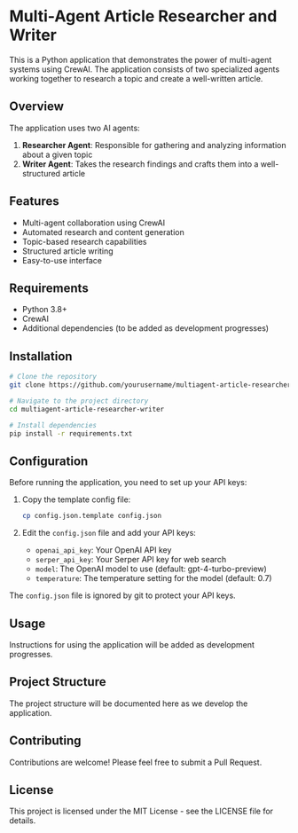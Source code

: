 # Multi-Agent Article Researcher and Writer

This is a Python application that demonstrates the power of multi-agent systems using CrewAI. The application consists of two specialized agents working together to research a topic and create a well-written article.

## Overview

The application uses two AI agents:
1. **Researcher Agent**: Responsible for gathering and analyzing information about a given topic
2. **Writer Agent**: Takes the research findings and crafts them into a well-structured article

## Features

- Multi-agent collaboration using CrewAI
- Automated research and content generation
- Topic-based research capabilities
- Structured article writing
- Easy-to-use interface

## Requirements

- Python 3.8+
- CrewAI
- Additional dependencies (to be added as development progresses)

## Installation

```bash
# Clone the repository
git clone https://github.com/yourusername/multiagent-article-researcher-writer.git

# Navigate to the project directory
cd multiagent-article-researcher-writer

# Install dependencies
pip install -r requirements.txt
```

## Configuration

Before running the application, you need to set up your API keys:

1. Copy the template config file:
   ```bash
   cp config.json.template config.json
   ```

2. Edit the `config.json` file and add your API keys:
   - `openai_api_key`: Your OpenAI API key
   - `serper_api_key`: Your Serper API key for web search
   - `model`: The OpenAI model to use (default: gpt-4-turbo-preview)
   - `temperature`: The temperature setting for the model (default: 0.7)

The `config.json` file is ignored by git to protect your API keys.

## Usage

Instructions for using the application will be added as development progresses.

## Project Structure

The project structure will be documented here as we develop the application.

## Contributing

Contributions are welcome! Please feel free to submit a Pull Request.

## License

This project is licensed under the MIT License - see the LICENSE file for details.
